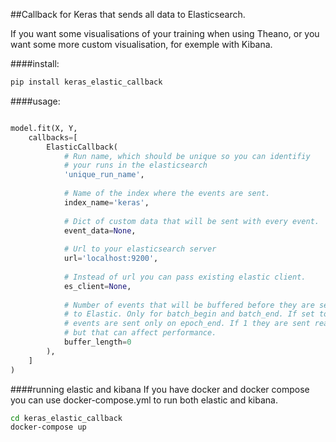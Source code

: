 ##Callback for Keras that sends all data to Elasticsearch.

If you want some visualisations of your training when using Theano,
or you want some more custom visualisation, for exemple with Kibana.

####install:
```bash
pip install keras_elastic_callback
```


####usage:
```python

model.fit(X, Y,
    callbacks=[
        ElasticCallback(
            # Run name, which should be unique so you can identifiy
            # your runs in the elasticsearch
            'unique_run_name',
            
            # Name of the index where the events are sent. 
            index_name='keras',
            
            # Dict of custom data that will be sent with every event.
            event_data=None,
            
            # Url to your elasticsearch server
            url='localhost:9200',
            
            # Instead of url you can pass existing elastic client.
            es_client=None,
            
            # Number of events that will be buffered before they are sent
            # to Elastic. Only for batch_begin and batch_end. If set to 0
            # events are sent only on epoch_end. If 1 they are sent realtime
            # but that can affect performance.
            buffer_length=0
        ),
    ]
)
```

####running elastic and kibana
If you have docker and docker compose you can use docker-compose.yml to run
both elastic and kibana.
```bash
cd keras_elastic_callback
docker-compose up
```
